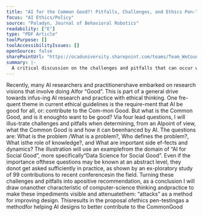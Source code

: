 ```yaml
---
title: "AI for the Common Good?! Pitfalls, Challenges, and Ethics Pen-Testing"
focus: "AI Ethics/Policy"
source: "Paladyn, Journal of Behavioral Robotics"
readability: ["E"]
type: "PDF Article"
toolPurpose: []
toolAccessibilityIssues: []
openSource: false
sharePointUrl: "https://ocaduniversity.sharepoint.com/teams/Team_WeCount/Shared%20Documents/Resources%20and%20Tools/Literature%20(curated)/AI%20for%20the%20Common%20Good%20Pitfalls,%20challenges,%20and%20ethics%20pen-testing.pdf"
summary: |-
  A critical discussion on the challenges and pitfalls that can occur when determining what the Common Good is and how it can be enhanced by AI.
---
```

Recently, many AI researchers and practitionershave embarked on research visions that involve doing AIfor “Good”. This is part of a general drive towards infus-ing AI research and practice with ethical thinking. One fre-quent theme in current ethical guidelines is the require-ment that AI be good for all, or: contribute to the Com-mon Good. But what is the Common Good, and is it enoughto want to be good? Via four lead questions, I will illus-trate challenges and pitfalls when determining, from an AIpoint of view, what the Common Good is and how it can beenhanced by AI. The questions are: What is the problem /What is a problem?, Who defines the problem?, What isthe role of knowledge?, and What are important side ef-fects and dynamics? The illustration will use an examplefrom the domain of “AI for Social Good”, more specifically“Data Science for Social Good”. Even if the importance ofthese questions may be known at an abstract level, they donot get asked sufficiently in practice, as shown by an ex-ploratory study of 99 contributions to recent conferencesin the field. Turning these challenges and pitfalls into apositive recommendation, as a conclusion I will draw onanother characteristic of computer-science thinking andpractice to make these impediments visible and attenuatethem: “attacks” as a method for improving design. Thisresults in the proposal ofethics pen-testingas a methodfor helping AI designs to better contribute to the CommonGood
